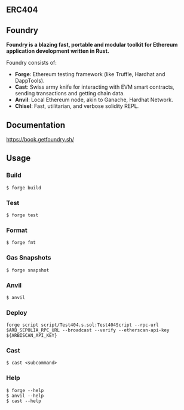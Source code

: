 ## ERC404

## Foundry

**Foundry is a blazing fast, portable and modular toolkit for Ethereum application development written in Rust.**

Foundry consists of:

- **Forge**: Ethereum testing framework (like Truffle, Hardhat and DappTools).
- **Cast**: Swiss army knife for interacting with EVM smart contracts, sending transactions and getting chain data.
- **Anvil**: Local Ethereum node, akin to Ganache, Hardhat Network.
- **Chisel**: Fast, utilitarian, and verbose solidity REPL.

## Documentation

https://book.getfoundry.sh/

## Usage

### Build

```shell
$ forge build
```

### Test

```shell
$ forge test
```

### Format

```shell
$ forge fmt
```

### Gas Snapshots

```shell
$ forge snapshot
```

### Anvil

```shell
$ anvil
```

### Deploy

```shell
forge script script/Test404.s.sol:Test404Script --rpc-url $ARB_SEPOLIA_RPC_URL --broadcast --verify --etherscan-api-key ${ARBISCAN_API_KEY}
```

### Cast

```shell
$ cast <subcommand>
```

### Help

```shell
$ forge --help
$ anvil --help
$ cast --help
```
